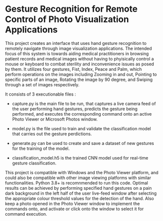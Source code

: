 # Gesture Recognition for Remote Control of Photo Visualization Applications

This project creates an interface that uses hand gesture recognition to remotely navigate through image visualization applications. The intended focus of this system is towards aiding medical practitioners in browsing patient records and medical images without having to phyisically control a mouse or keyboard to combat sterility and inconvenience issues as posed by them. It utilizes four gestures, Fist, Index, Peace and Palm, which perform operations on the images including Zooming in and out, Pointing to specific parts of an image, Rotating the image by 90 degree, and Swiping through a set of images respectively.

It consists of 3 executionable files :
- capture.py is the main file to be run, that captures a live camera feed of the user performing hand gestures, predicts the gesture being performed, and executes the corresponding command onto an active Photo Viewer or Microsoft Photos window. 
- model.py is the file used to train and validate the classification model that carries out the gesture perdictions.
- generate.py can be used to create and save a dataset of new gestures for the training of the model.

- classification_model.h5 is the trained CNN model used for real-time gesture classification.

This project is compatible with Windows and the Photo Viewer platform, and could also be compatible with other image viewing platforms with similar functionalities. Python 3.8+ is recomnmended to run this code.
Optimal results can be achieved by performing specified hand gestures on a pain dark background in the left half of the user live-feed window after selecting the appropriate colour threshold values for the detection of the hand. Also keep a photo opened in the Photo Viewer window to implement the commands onto, and activate or click onto the window to select it for command execution. 
